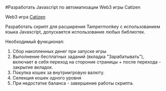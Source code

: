 #Разработать Javascript по автоматизации Web3 игры Catizen

Web3 игра [Catizen](https://t.me/catizenbot)

Разработать скрипт для расширения Tampermonkey с использованием языка Javascript, допускается использование любых библиотек.

Необходимый функционал:
1. Сбор накопленных денег при запуске игры
2. Выполнение бесплатных заданий (вкладка "Зарабатывать"), включает в себя переход на стороние страницы + после перехода - закрытие вкладок.
3. Покупка кошек за внутриигровую валюту.
4. Селекция кошек одного уровня
5. При недостатке баланса - завершение работы скрипта.
